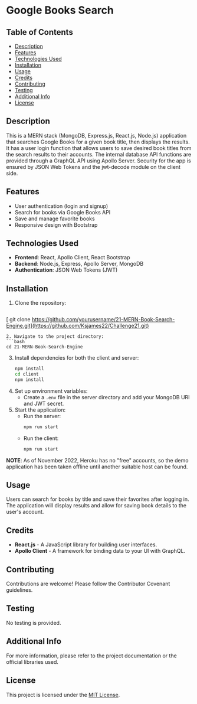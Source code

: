 # Google Books Search

## Table of Contents
- [Description](#description)
- [Features](#features)
- [Technologies Used](#technologies-used)
- [Installation](#installation)
- [Usage](#usage)
- [Credits](#credits)
- [Contributing](#contributing)
- [Testing](#testing)
- [Additional Info](#additional-info)
- [License](#license)

## Description
This is a MERN stack (MongoDB, Express.js, React.js, Node.js) application that searches Google Books for a given book title, then displays the results. It has a user login function that allows users to save desired book titles from the search results to their accounts. The internal database API functions are provided through a GraphQL API using Apollo Server. Security for the app is ensured by JSON Web Tokens and the jwt-decode module on the client side.

## Features
- User authentication (login and signup)
- Search for books via Google Books API
- Save and manage favorite books
- Responsive design with Bootstrap

## Technologies Used
- **Frontend**: React, Apollo Client, React Bootstrap
- **Backend**: Node.js, Express, Apollo Server, MongoDB
- **Authentication**: JSON Web Tokens (JWT)

## Installation
1. Clone the repository:
   ```bash
[   git clone https://github.com/yourusername/21-MERN-Book-Search-Engine.git](https://github.com/Ksjames22/Challenge21.git)
   ```
2. Navigate to the project directory:
   ```bash
   cd 21-MERN-Book-Search-Engine
   ```
3. Install dependencies for both the client and server:
   ```bash
   npm install
   cd client
   npm install
   ```
4. Set up environment variables:
   - Create a `.env` file in the server directory and add your MongoDB URI and JWT secret.
5. Start the application:
   - Run the server:
     ```bash
     npm run start
     ```
   - Run the client:
     ```bash
     npm run start
     ```

**NOTE**: As of November 2022, Heroku has no "free" accounts, so the demo application has been taken offline until another suitable host can be found.

## Usage
Users can search for books by title and save their favorites after logging in. The application will display results and allow for saving book details to the user's account.

## Credits
- **React.js** - A JavaScript library for building user interfaces.
- **Apollo Client** - A framework for binding data to your UI with GraphQL.

## Contributing
Contributions are welcome! Please follow the Contributor Covenant guidelines.

## Testing
No testing is provided.

## Additional Info
For more information, please refer to the project documentation or the official libraries used.

## License
This project is licensed under the [MIT License](LICENSE).
